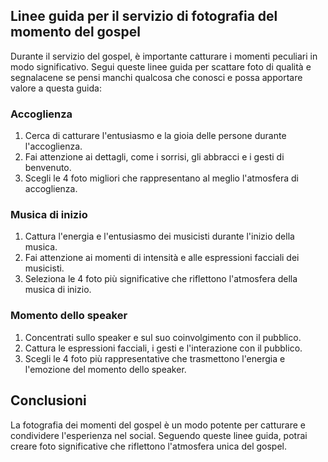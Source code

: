 ## Linee guida per il servizio di fotografia del momento del gospel

Durante il servizio del gospel, è importante catturare i momenti peculiari in modo significativo. Segui queste linee guida per scattare foto di qualità e segnalacene se pensi manchi qualcosa che conosci e possa apportare valore a questa guida:

### Accoglienza

1. Cerca di catturare l'entusiasmo e la gioia delle persone durante l'accoglienza.
2. Fai attenzione ai dettagli, come i sorrisi, gli abbracci e i gesti di benvenuto.
3. Scegli le 4 foto migliori che rappresentano al meglio l'atmosfera di accoglienza.

### Musica di inizio

1. Cattura l'energia e l'entusiasmo dei musicisti durante l'inizio della musica.
2. Fai attenzione ai momenti di intensità e alle espressioni facciali dei musicisti.
3. Seleziona le 4 foto più significative che riflettono l'atmosfera della musica di inizio.

### Momento dello speaker

1. Concentrati sullo speaker e sul suo coinvolgimento con il pubblico.
2. Cattura le espressioni facciali, i gesti e l'interazione con il pubblico.
3. Scegli le 4 foto più rappresentative che trasmettono l'energia e l'emozione del momento dello speaker.

## Conclusioni

La fotografia dei momenti del gospel è un modo potente per catturare e condividere l'esperienza nel social. Seguendo queste linee guida, potrai creare foto significative che riflettono l'atmosfera unica del gospel.
